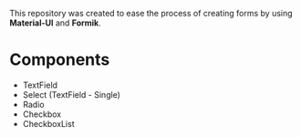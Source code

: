 This repository was created to ease the process of creating forms by using **Material-UI** and **Formik**.

# Components

- TextField
- Select (TextField - Single)
- Radio
- Checkbox
- CheckboxList
